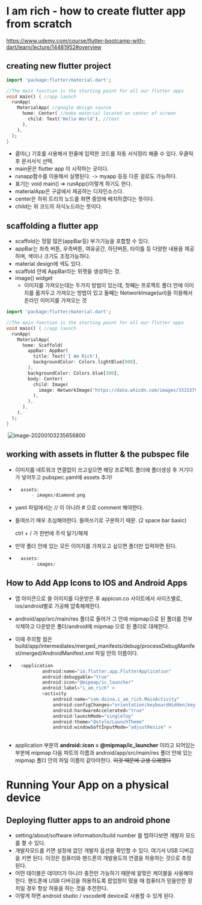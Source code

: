 # I am rich - how to create flutter app from scratch

<a>  https://www.udemy.com/course/flutter-bootcamp-with-dart/learn/lecture/14481952#overview 

## creating new flutter project

```dart
import 'package:flutter/material.dart';

//The main function is the starting point for all our flutter apps
void main() { //app launch
  runApp(
    MaterialApp( //google design source
      home: Center( //make material located on center of screen
        child: Text('Hello World'), //text
      ),
    ),
  );
}

```

- 콤마(,) 기호를 사용해서 한줄에 입력한 코드를 자동 서식정리 해줄 수 있다. 우클릭 후 문서서식 선택.
- main문은 flutter app 이 시작하는 곳이다.
- runapp함수를 이용해서 실행된다. -> myapp 등등 다른 걸로도 가능하다.
- 표기는 void main() => runApp()이렇게 하기도 한다.
- materialApp은 구글에서 제공하는 디자인소스다.
- center은 하위 트리의 노드를 화면 중앙에 배치하겠다는 뜻이다.
- child는 위 코드의 자식노드라는 뜻이다.

## scaffolding a flutter app

- scaffold는 정말 많은(appBar등) 부가기능을 포함할 수 있다.
- appBar는 좌측 버튼, 우측버튼, 여유공간, 하단버튼, 타이틀 등 다양한 내용을 제공하며, 색이나 크기도 조정가능하다.
- material design에 색도 있다. 
- scaffold 안에 AppBar라는 위젯을 생성하는 것.
- image() widget
    - 이미지를 가져오는데는 두가지 방법이 있는데, 첫째는 프로젝트 폴더 안에 이미지를 옮겨두고 가져오는 방법이 있고 둘째는 NetworkImage(url)을 이용해서 온라인 이미지를 가져오는 것

```dart
import 'package:flutter/material.dart';

//The main function is the starting point for all our flutter apps
void main() { //app launch
  runApp(
    MaterialApp(
      home: Scaffold(
        appBar: AppBar(
          title: Text('I Am Rich'),
          backgroundColor: Colors.lightBlue[900],
        ),
        backgroundColor: Colors.blue[300],
        body: Center(
          child: Image(
            image: NetworkImage('https://data.whicdn.com/images/331537931/original.jpg'),
          ),
        ),
      ),
    ),
  );
}

```

<image> ![image-20200103235656800](C:\Users\KangDain\AppData\Roaming\Typora\typora-user-images\image-20200103235656800.png)



## working with assets in flutter & the pubspec file

- 이미지를 네트워크 연결없이 쓰고싶으면 해당 프로젝트 폴더에 폴더생성 후 거기다가 넣어두고 pubspec.yaml에 assets 추가!

- ```dart
    assets:
    	- images/diamond.png
    ```

- yaml 파일에서는 // 이 아니라 # 으로 comment 해야한다.

- 들여쓰기 매우 조심해야한다. 들여쓰기로 구분하기 때문. (2 space bar basic)

    ctrl + / 가 한번에 주석 달기/해제

- 만약 폴더 안에 있는 모든 이미지를 가져오고 싶으면 폴더만 입력하면 된다.

- ```dart
    assets:
    	- images/
    ```



## How to Add App Icons to IOS and Android Apps

- 앱 아이콘으로 쓸 이미지를 다운받은 후 appicon.co 사이트에서 사이즈별로, ios/android별로 가공해 압축해제한다.

- android/app/src/main/res 폴더로 들어가 그 안에 mipmap으로 된 폴더를 전부 삭제하고 다운받은 폴더/android에 mipmap 으로 된 폴더로 대체한다.

- 이때 주의할 점은 build/app/intermediates/merged_manifests/debug/processDebugManifest/merged/AndroidManifest.xml 파일 안의 이름이다. 

- ```dart
    <application
            android:name="io.flutter.app.FlutterApplication"
            android:debuggable="true"
            android:icon="@mipmap/ic_launcher"
            android:label="i_am_rich" >
            <activity
                android:name="com.daina.i_am_rich.MainActivity"
                android:configChanges="orientation|keyboardHidden|keyboard|screenSize|locale|layoutDirection|fontScale|screenLayout|density|uiMode"
                android:hardwareAccelerated="true"
                android:launchMode="singleTop"
                android:theme="@style/LaunchTheme"
                android:windowSoftInputMode="adjustResize" >
    
    ```

- application 부분의 **android::icon = @mipmap/ic_launcher** 이라고 되어있는 부분에 mipmap 다음 파트의 이름과 android/app/src/main/res 폴더 안에 있는 mipmap 폴더 안의 파일 이름이 같아야한다. ~~이것 때문에 고생 오래했다~~ 


# Running Your App on a physical device

## Deploying flutter apps to an android phone

- setting/about/software information/build number 를 탭하다보면 개발자 모드를 켤 수 있다.
- 개발자모드를 키면 설정에 없던 개발자 옵션을 확인할 수 있다. 여기서 USB 디버깅을 키면 된다. 이것은 컴퓨터와 핸드폰의 개발용도의 연결을 허용하는 것으로 추정된다.
- 어떤 테이블은 데이터가 아니라 충전만 가능하기 때문에 알맞은 케이블을 사용해야한다. 핸드폰에 USB 디버깅을 허용하도록 팝업창이 떴을 때 컴퓨터가 믿을만한 장치일 경우 항상 허용을 하는 것을 추천한다.
- 이렇게 하면 android studio / vscode에 device로 사용할 수 있게 된다.



